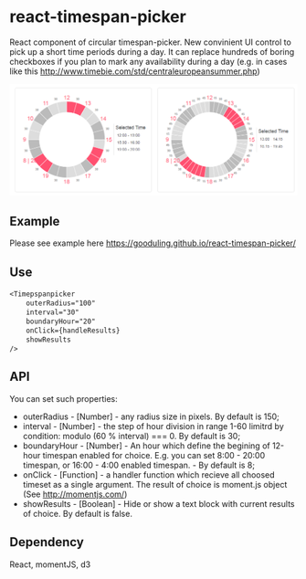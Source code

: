 # react-timespan-picker
React component of circular timespan-picker. New convinient UI control to pick up a short time periods during a day.
It can replace hundreds of boring checkboxes if you plan to mark any availability during a day (e.g. in cases like this http://www.timebie.com/std/centraleuropeansummer.php)

<img src="Screenshot_2.png"/>

## Example
Please see example here https://gooduling.github.io/react-timespan-picker/
## Use
```
<Timepspanpicker
    outerRadius="100"
    interval="30"
    boundaryHour="20"
    onClick={handleResults}
    showResults
/>
```

## API
You can set such properties:

- outerRadius - [Number] - any radius size in pixels. By default is 150;
- interval - [Number] - the step of hour division in range 1-60 limitrd by condition: modulo (60 % interval) === 0. By default is 30; 
- boundaryHour - [Number] - An hour which define the begining of 12-hour timespan enabled for choice. E.g. you can set 8:00 - 20:00 timespan, or 16:00 - 4:00 enabled timespan. - By default is 8;
- onClick - [Function] - a handler function which recieve all choosed timeset as a single argument. The result of choice is moment.js object (See http://momentjs.com/)
- showResults - [Boolean] - Hide or show a text block with current results of choice. By default is false.

## Dependency
React, momentJS, d3
